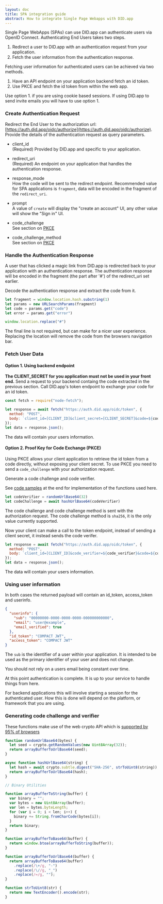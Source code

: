 ```yaml
---
layout: doc
title: SPA integration guide
abstract: How to integrate Single Page Webapps with DID.app
---
```


Single Page WebApps (SPAs) can use DID.app can authenticate users via OpenID Connect.
Authenticating End Users takes two steps.

1. Redirect a user to DID.app with an authentication request from your application.
2. Fetch the user information from the authentication response.

Fetching user information for authenticated users can be achieved via two methods.

1. Have an API endpoint on your application backend fetch an id token.
2. Use PKCE and fetch the id token from within the web app.

Use option 1. if you are using cookie based sessions.
If using DID.app to send invite emails you will have to use option 1.

### Create Authentication Request

Redirect the End User to the authorization url: [https://auth.did.app/oidc/authorize](https://auth.did.app/oidc/authorize).
Provide the details of the authentication request as query parameters.

- client_id  
  (Required) Provided by DID.app and specific to your application.

- redirect_uri  
  (Required) An endpoint on your application that handles the authentication response.

- response_mode  
  How the code will be sent to the redirect endpoint.
  Recommended value for SPA applications is `fragment`, data will be encoded in the fragment of the `redirect_uri`.

- prompt  
  A value of `create` will display the "create an account" UI, any other value will show the "Sign in" UI.

- code_challenge  
  See section on [PKCE](#pkce)

- code_challenge_method  
  See section on [PKCE](#pkce)

### Handle the Authentication Response

A user that has clicked a magic link from DID.app is redirected back to your application with an authentication response.
The authentication response will be encoded in the fragment (the part after '#') of the redirect_uri set earlier.

Decode the authentication response and extract the code from it.

```js
let fragment = window.location.hash.substring(1)
let params = new URLSearchParams(fragment)
let code = params.get("code")
let error = params.get("error")

window.location.replace("#")
```

The final line is not required, but can make for a nicer user experience.
Replacing the location will remove the code from the browsers navigation bar.

### Fetch User Data

#### Option 1. Using backend endpoint

**The CLIENT_SECRET for you application must not be used in your front end.**
Send a request to your backend containg the code extracted in the previous section.
Call DID.app's token endpoint to exchange your code for an id token.

```js
const fetch = require("node-fetch");

let response = await fetch("https://auth.did.app/oidc/token", {
  method: "POST",
  body: `client_id=[CLIENT_ID]&client_secret=[CLIENT_SECRET]&code=${code}`
});
let data = response.json();
```

The data will contain your users information.

<a name="pkce"></a>
#### Option 2. Proof Key for Code Exchange (PKCE)

Using PKCE allows your client application to retrieve the id token from a code directly, without exposing your client secret.
To use PKCE you need to send a `code_challenge` with your authorization request.

Generate a code challenge and code verifier.

See [code samples](#generating-pkce) at the end for implementation of the functions used here.

```js
let codeVerifier = randomUrlBase64(32)
let codeChallenge = await hashUrlBase64(codeVerifier)
```

The code challenge and code challenge method is sent with the authorization request.
The code challenge method is `sha256`, it is the only value currently supported.

Now your client can make a call to the token endpoint, instead of sending a client secret, it instead sends the code verifer.

```js
let response = await fetch("https://auth.did.app/oidc/token", {
  method: "POST",
  body: `client_id=[CLIENT_ID]&code_verifier=${code_verifier}&code=${code}`
});
let data = response.json();
```

The data will contain your users information.

### Using user information

In both cases the returned payload will contain an id_token, access_token and userinfo.

```json
{
  "userinfo": {
    "sub": "00000000-0000-0000-0000-000000000000",
    "email": "user@example",
    "email_verified": true
  },
  "id_token": "COMPACT JWT",
  "access_token": "COMPACT JWT"
}
```

The `sub` is the identifier of a user within your application.
It is intended to be used as the primary identifier of your user and does not change.

You should not rely on a users email being constant over time.

At this point authentication is complete.
It is up to your service to handle things from here.

For backend applications this will involve starting a session for the authenticated user.
How this is done will depend on the platform, or framework that you are using.

<a name="generating-pkce"></a>
### Generating code challenge and verifier

These functions make use of the web crypto API which is [supported by 95% of browsers](https://caniuse.com/#feat=cryptography)

```js
function randomUrlBase64(bytes) {
  let seed = crypto.getRandomValues(new Uint8Array(32));
  return arrayBufferToUrlBase64(seed);
}

async function hashUrlBase64(string) {
  let hash = await crypto.subtle.digest("SHA-256", strToUint8(string));
  return arrayBufferToUrlBase64(hash);
}

// Binary Utilities

function arrayBufferToString(buffer) {
  var binary = "";
  var bytes = new Uint8Array(buffer);
  var len = bytes.byteLength;
  for (var i = 0; i < len; i++) {
    binary += String.fromCharCode(bytes[i]);
  }
  return binary;
}

function arrayBufferToBase64(buffer) {
  return window.btoa(arrayBufferToString(buffer));
}

function arrayBufferToUrlBase64(buffer) {
  return arrayBufferToBase64(buffer)
    .replace(/\+/g, "-")
    .replace(/\//g, "_")
    .replace(/=/g, "");
}

function strToUint8(str) {
  return new TextEncoder().encode(str);
}
```
